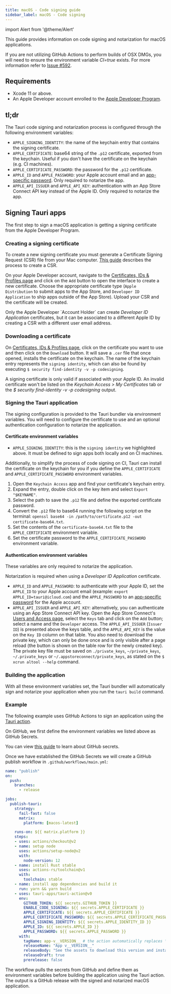 ```yaml
---
title: macOS - Code signing guide
sidebar_label: macOS - Code signing
---
```


import Alert from '@theme/Alert'

This guide provides information on code signing and notarization for macOS applications.

<Alert title="Note" icon="info-alt">
If you are not utilizing GitHub Actions to perform builds of OSX DMGs, you will need to ensure the environment variable <i>CI=true</i> exists. For more information refer to <a href="https://github.com/tauri-apps/tauri/issues/592">Issue #592</a>.
</Alert>

## Requirements

- Xcode 11 or above.
- An Apple Developer account enrolled to the [Apple Developer Program](https://developer.apple.com/programs/).

## tl;dr

The Tauri code signing and notarization process is configured through the following environment variables:

- `APPLE_SIGNING_IDENTITY`: the name of the keychain entry that contains the signing certificate.
- `APPLE_CERTIFICATE`: base64 string of the `.p12` certificate, exported from the keychain. Useful if you don't have the certificate on the keychain (e.g. CI machines).
- `APPLE_CERTIFICATE_PASSWORD`: the password for the `.p12` certificate.
- `APPLE_ID` and `APPLE_PASSWORD`: your Apple account email and an [app-specific password](https://support.apple.com/en-ca/HT204397). Only required to notarize the app.
- `APPLE_API_ISSUER` and `APPLE_API_KEY`: authentication with an App Store Connect API key instead of the Apple ID. Only required to notarize the app.

## Signing Tauri apps

The first step to sign a macOS application is getting a signing certificate from the Apple Developer Program.

### Creating a signing certificate

To create a new signing certificate you must generate a Certificate Signing Request (CSR) file from your Mac computer. [This guide](https://help.apple.com/developer-account/#/devbfa00fef7) describes the process to create a CSR.

On your Apple Developer account, navigate to the [Certificates, IDs & Profiles page](https://developer.apple.com/account/resources/certificates/list) and click on the `Add` button to open the interface to create a new certificate. Choose the appropriate certificate type (`Apple Distribution` to submit apps to the App Store, and `Developer ID Application` to ship apps outside of the App Store). Upload your CSR and the certificate will be created.

<Alert title="Note" icon="info-alt">
Only the Apple Developer `Account Holder` can create <i>Developer ID Application</i> certificates, but it can be associated to a different Apple ID by creating a CSR with a different user email address.
</Alert>

### Downloading a certificate

On [Certificates, IDs & Profiles page](https://developer.apple.com/account/resources/certificates/list), click on the certificate you want to use and then click on the `Download` button. It will save a `.cer` file that once opened, installs the certificate on the keychain. The name of the keychain entry represents the `signing identity`, which can also be found by executing `$ security find-identity -v -p codesigning`.

<Alert title="Note" icon="info-alt">
A signing certificate is only valid if associated with your Apple ID. An invalid certificate won't be listed on the <i>Keychain Access > My Certificates</i> tab or the <i>$ security find-identity -v -p codesigning</i> output.
</Alert>

### Signing the Tauri application

The signing configuration is provided to the Tauri bundler via environment variables. You will need to configure the certificate to use and an optional authentication configuration to notarize the application.

#### Certificate environment variables

- `APPLE_SIGNING_IDENTITY`: this is the `signing identity` we highlighted above. It must be defined to sign apps both locally and on CI machines.

Additionally, to simplify the process of code signing on CI, Tauri can install the certificate on the keychain for you if you define the `APPLE_CERTIFICATE` and `APPLE_CERTIFICATE_PASSWORD` environment variables.

1. Open the `Keychain Access` app and find your certificate's keychain entry.
2. Expand the entry, double click on the key item and select `Export "$KEYNAME"`.
3. Select the path to save the `.p12` file and define the exported certificate password.
4. Convert the `.p12` file to base64 running the following script on the terminal: `openssl base64 -in /path/to/certificate.p12 -out certificate-base64.txt`.
5. Set the contents of the `certificate-base64.txt` file to the `APPLE_CERTIFICATE` environment variable.
6. Set the certificate password to the `APPLE_CERTIFICATE_PASSWORD` environment variable.

#### Authentication environment variables

These variables are only required to notarize the application.

<Alert title="Note" icon="info-alt">
Notarization is required when using a <i>Developer ID Application</i> certificate.
</Alert>

- `APPLE_ID` and `APPLE_PASSWORD`: to authenticate with your Apple ID, set the `APPLE_ID` to your Apple account email (example: `export APPLE_ID=tauri@icloud.com`) and the `APPLE_PASSWORD` to an [app-specific password](https://support.apple.com/en-ca/HT204397) for the Apple account.
- `APPLE_API_ISSUER` and `APPLE_API_KEY`: alternatively, you can authenticate using an App Store Connect API key. Open the App Store Connect's [Users and Access page](https://appstoreconnect.apple.com/access/users), select the `Keys` tab and click on the `Add` button; select a name and the `Developer` access. The `APPLE_API_ISSUER` (`Issuer ID`) is presented above the keys table, and the `APPLE_API_KEY` is the value on the `Key ID` column on that table. You also need to download the private key, which can only be done once and is only visible after a page reload (the button is shown on the table row for the newly created key). The private key file must be saved on `./private_keys`, `~/private_keys`, `~/.private_keys` or `~/.appstoreconnect/private_keys`, as stated on the `$ xcrun altool --help` command.

### Building the application

With all these environment variables set, the Tauri bundler will automatically sign and notarize your application when you run the `tauri build` command.

### Example

The following example uses GitHub Actions to sign an application using the [Tauri action](https://github.com/tauri-apps/tauri-action).

On GitHub, we first define the environment variables we listed above as GitHub Secrets.

<Alert title="Note" icon="info-alt">
You can view <a href="https://docs.github.com/en/actions/reference/encrypted-secrets">this guide</a> to learn about GitHub secrets. 
</Alert>

Once we have established the GitHub Secrets we will create a GitHub publish workflow in `.github/workflows/main.yml`: 
 
```yml
name: "publish"
on:
  push:
    branches:
      - release

jobs:
  publish-tauri:
    strategy:
      fail-fast: false
      matrix:
        platform: [macos-latest]

    runs-on: ${{ matrix.platform }}
    steps:
    - uses: actions/checkout@v2
    - name: setup node
      uses: actions/setup-node@v2
      with:
        node-version: 12
    - name: install Rust stable
      uses: actions-rs/toolchain@v1
      with:
        toolchain: stable
    - name: install app dependencies and build it
      run: yarn && yarn build
    - uses: tauri-apps/tauri-action@v0
      env:
        GITHUB_TOKEN: ${{ secrets.GITHUB_TOKEN }}
        ENABLE_CODE_SIGNING: ${{ secrets.APPLE_CERTIFICATE }}
        APPLE_CERTIFICATE: ${{ secrets.APPLE_CERTIFICATE }}
        APPLE_CERTIFICATE_PASSWORD: ${{ secrets.APPLE_CERTIFICATE_PASSWORD }}
        APPLE_SIGNING_IDENTITY: ${{ secrets.APPLE_IDENTITY_ID }}
        APPLE_ID: ${{ secrets.APPLE_ID }}
        APPLE_PASSWORD: ${{ secrets.APPLE_PASSWORD }}
      with:
        tagName: app-v__VERSION__ # the action automatically replaces \_\_VERSION\_\_ with the app version
        releaseName: "App v__VERSION__"
        releaseBody: "See the assets to download this version and install."
        releaseDraft: true
        prerelease: false
```

The workflow pulls the secrets from GitHub and define them as environment variables before building the application using the Tauri action. The output is a GitHub release with the signed and notarized macOS application.
